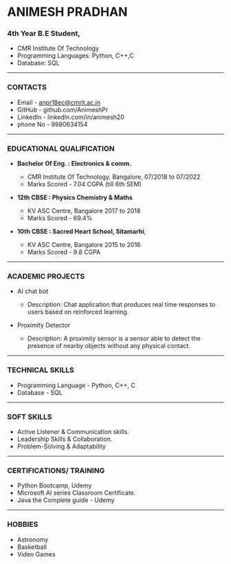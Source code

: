 # ANIMESH PRADHAN

### 4th Year B.E Student,

- CMR Institute Of Technology
- Programming Languages: Python, C++,C
- Database: SQL 

---

### CONTACTS

- Email - anpr18ec@cmrit.ac.in
- GitHub - github.com/AnimeshPr
- LinkedIn - linkedIn.com/in/animesh20
- phone No - 9980634154

---

### EDUCATIONAL QUALIFICATION

- **Bachelor Of Eng. : Electronics & comm.**
    - CMR Institute Of Technology, Bangalore, 07/2018 to 07/2022   
    - Marks Scored - 7.04  CGPA (till 6th SEM)
    
- **12th CBSE : Physics Chemistry & Maths** 
    - KV ASC Centre, Bangalore  2017 to 2018    
    - Marks Scored - 69.4%  
    
- **10th CBSE : Sacred Heart School, Sitamarhi**,
    - KV ASC Centre, Bangalore 2015 to 2016     
    - Marks Scored - 9.8  CGPA
    
---

### ACADEMIC PROJECTS

- AI chat bot
    - Description: Chat application that produces real time responses to users based on reinforced learning.
    
- Proximity Detector
    - Description: A proximity sensor is a sensor able to detect the presence of nearby objects without any physical contact.

---

### TECHNICAL SKILLS

- Programming Language - Python, C++, C
- Database - SQL

---

### SOFT SKILLS

- Active Listener & Communication skills.
- Leadership Skills & Collaboration.
- Problem-Solving & Adaptability

---


### CERTIFICATIONS/ TRAINING

- Python Bootcamp, Udemy
- Microsoft AI series Classroom Certificate.
- Java the Complete guide - Udemy

---

### HOBBIES

- Astronomy
- Basketball
- Video Games


